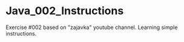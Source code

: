# Java_002_Instructions
Exercise #002 based on "zajavka" youtube channel.
Learning simple instructions.
